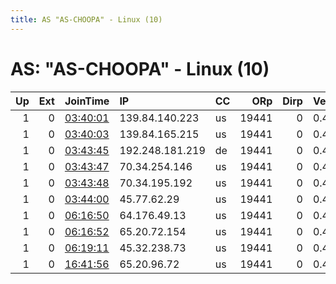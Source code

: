 ```yaml
---
title: AS "AS-CHOOPA" - Linux (10)
---
```


# AS: "AS-CHOOPA" - Linux (10)

|   Up |   Ext | JoinTime                                                                                              | IP              | CC   |   ORp |   Dirp | Version   | Contact               | Nickname   |   eFamMembers |
|-----:|------:|:------------------------------------------------------------------------------------------------------|:----------------|:-----|------:|-------:|:----------|:----------------------|:-----------|--------------:|
|    1 |     0 | [03:40:01](https://nusenu.github.io/OrNetStats/w/relay/C073491A6F87D4989C4D1BE960E7FF5EDCCA8900.html) | 139.84.140.223  | us   | 19441 |      0 | 0.4.7.13  | kaipower338@gmail.com | ramen      |             1 |
|    1 |     0 | [03:40:03](https://nusenu.github.io/OrNetStats/w/relay/396AB66E68966D1CB3EA9EC6A529ED34B1DB2F07.html) | 139.84.165.215  | us   | 19441 |      0 | 0.4.7.13  | kaipower338@gmail.com | ramen      |             1 |
|    1 |     0 | [03:43:45](https://nusenu.github.io/OrNetStats/w/relay/ED459891856EBB8E6FEEA5B4013117C45D1F3458.html) | 192.248.181.219 | de   | 19441 |      0 | 0.4.7.13  | kaipower338@gmail.com | ramen      |             1 |
|    1 |     0 | [03:43:47](https://nusenu.github.io/OrNetStats/w/relay/9591179CD0A3E6BB0CD51F4AA6C4E22ED75A6357.html) | 70.34.254.146   | us   | 19441 |      0 | 0.4.7.13  | kaipower338@gmail.com | ramen      |             1 |
|    1 |     0 | [03:43:48](https://nusenu.github.io/OrNetStats/w/relay/0E0824EE1028D57A1793101FA100F5CE5ACDD0EB.html) | 70.34.195.192   | us   | 19441 |      0 | 0.4.7.13  | kaipower338@gmail.com | ramen      |             1 |
|    1 |     0 | [03:44:00](https://nusenu.github.io/OrNetStats/w/relay/A2EA4F5A81A4CB77479B2CC6C6A8FED152282406.html) | 45.77.62.29     | us   | 19441 |      0 | 0.4.7.13  | kaipower338@gmail.com | ramen      |             1 |
|    1 |     0 | [06:16:50](https://nusenu.github.io/OrNetStats/w/relay/CF66E609F5C4DECE17A4F364E367939C4A48AF7C.html) | 64.176.49.13    | us   | 19441 |      0 | 0.4.7.13  | kaipower338@gmail.com | ramen      |             1 |
|    1 |     0 | [06:16:52](https://nusenu.github.io/OrNetStats/w/relay/D6F44BC0BB303F434CDEB835371D27FD7039ACDA.html) | 65.20.72.154    | us   | 19441 |      0 | 0.4.7.13  | kaipower338@gmail.com | ramen      |             1 |
|    1 |     0 | [06:19:11](https://nusenu.github.io/OrNetStats/w/relay/C8B7F393562D1C81F16835BE9B1CEF7DFD088466.html) | 45.32.238.73    | us   | 19441 |      0 | 0.4.7.13  | kaipower338@gmail.com | ramen      |             1 |
|    1 |     0 | [16:41:56](https://nusenu.github.io/OrNetStats/w/relay/D8065C081E225C8938EADB1D25CABD7078BF3757.html) | 65.20.96.72     | us   | 19441 |      0 | 0.4.7.13  | kaipower338@gmail.com | ramen      |             1 |
